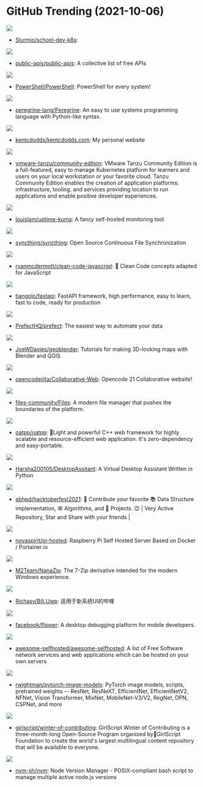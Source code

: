 # GitHub Trending (2021-10-06)

![](https://img.shields.io/badge/Mustache-New%20181-green?style=flat-square&logo=appveyor)
- [Slurmio/school-dev-k8s](https://github.com/Slurmio/school-dev-k8s): 

![](https://img.shields.io/badge/Python-New%20597-green?style=flat-square&logo=appveyor)
- [public-apis/public-apis](https://github.com/public-apis/public-apis): A collective list of free APIs

![](https://img.shields.io/badge/C%23-New%2072-green?style=flat-square&logo=appveyor)
- [PowerShell/PowerShell](https://github.com/PowerShell/PowerShell): PowerShell for every system!

![](https://img.shields.io/badge/V-New%20182-green?style=flat-square&logo=appveyor)
- [peregrine-lang/Peregrine](https://github.com/peregrine-lang/Peregrine): An easy to use systems programming language with Python-like syntax.

![](https://img.shields.io/badge/TypeScript-New%20109-green?style=flat-square&logo=appveyor)
- [kentcdodds/kentcdodds.com](https://github.com/kentcdodds/kentcdodds.com): My personal website

![](https://img.shields.io/badge/Go-New%2084-green?style=flat-square&logo=appveyor)
- [vmware-tanzu/community-edition](https://github.com/vmware-tanzu/community-edition): VMware Tanzu Community Edition is a full-featured, easy to manage Kubernetes platform for learners and users on your local workstation or your favorite cloud. Tanzu Community Edition enables the creation of application platforms: infrastructure, tooling, and services providing location to run applications and enable positive developer experiences.

![](https://img.shields.io/badge/JavaScript-New%20212-green?style=flat-square&logo=appveyor)
- [louislam/uptime-kuma](https://github.com/louislam/uptime-kuma): A fancy self-hosted monitoring tool

![](https://img.shields.io/badge/Go-New%2072-green?style=flat-square&logo=appveyor)
- [syncthing/syncthing](https://github.com/syncthing/syncthing): Open Source Continuous File Synchronization

![](https://img.shields.io/badge/JavaScript-New%20231-green?style=flat-square&logo=appveyor)
- [ryanmcdermott/clean-code-javascript](https://github.com/ryanmcdermott/clean-code-javascript): 🛁 Clean Code concepts adapted for JavaScript

![](https://img.shields.io/badge/Python-New%20101-green?style=flat-square&logo=appveyor)
- [tiangolo/fastapi](https://github.com/tiangolo/fastapi): FastAPI framework, high performance, easy to learn, fast to code, ready for production

![](https://img.shields.io/badge/Python-New%2058-green?style=flat-square&logo=appveyor)
- [PrefectHQ/prefect](https://github.com/PrefectHQ/prefect): The easiest way to automate your data

![](https://img.shields.io/badge/none-New%2089-green?style=flat-square&logo=appveyor)
- [JoeWDavies/geoblender](https://github.com/JoeWDavies/geoblender): Tutorials for making 3D-looking maps with Blender and QGIS

![](https://img.shields.io/badge/JavaScript-New%2011-green?style=flat-square&logo=appveyor)
- [opencodeiiita/Collaborative-Web](https://github.com/opencodeiiita/Collaborative-Web): Opencode 21 Collaborative website!

![](https://img.shields.io/badge/C%23-New%20160-green?style=flat-square&logo=appveyor)
- [files-community/Files](https://github.com/files-community/Files): A modern file manager that pushes the boundaries of the platform.

![](https://img.shields.io/badge/C%2B%2B-New%2045-green?style=flat-square&logo=appveyor)
- [oatpp/oatpp](https://github.com/oatpp/oatpp): 🌱Light and powerful C++ web framework for highly scalable and resource-efficient web application. It's zero-dependency and easy-portable.

![](https://img.shields.io/badge/Python-New%20146-green?style=flat-square&logo=appveyor)
- [Harsha200105/DesktopAssitant](https://github.com/Harsha200105/DesktopAssitant): A Virtual Desktop Assistant Written in Python

![](https://img.shields.io/badge/Java-New%2085-green?style=flat-square&logo=appveyor)
- [abhpd/hacktoberfest2021](https://github.com/abhpd/hacktoberfest2021): 🌱 Contribute your favorite 📚 Data Structure implementation, 🕸 Algorithms, and 🎲 Projects. 😊 | Very Active Repository, Star and Share with your friends |

![](https://img.shields.io/badge/Shell-New%2052-green?style=flat-square&logo=appveyor)
- [novaspirit/pi-hosted](https://github.com/novaspirit/pi-hosted): Raspberry Pi Self Hosted Server Based on Docker / Portainer.io

![](https://img.shields.io/badge/C%2B%2B-New%2033-green?style=flat-square&logo=appveyor)
- [M2Team/NanaZip](https://github.com/M2Team/NanaZip): The 7-Zip derivative intended for the modern Windows experience.

![](https://img.shields.io/badge/C%23-New%2089-green?style=flat-square&logo=appveyor)
- [Richasy/Bili.Uwp](https://github.com/Richasy/Bili.Uwp): 适用于新系统UI的哔哩

![](https://img.shields.io/badge/TypeScript-New%2087-green?style=flat-square&logo=appveyor)
- [facebook/flipper](https://github.com/facebook/flipper): A desktop debugging platform for mobile developers.

![](https://img.shields.io/badge/JavaScript-New%20242-green?style=flat-square&logo=appveyor)
- [awesome-selfhosted/awesome-selfhosted](https://github.com/awesome-selfhosted/awesome-selfhosted): A list of Free Software network services and web applications which can be hosted on your own servers

![](https://img.shields.io/badge/Python-New%2032-green?style=flat-square&logo=appveyor)
- [rwightman/pytorch-image-models](https://github.com/rwightman/pytorch-image-models): PyTorch image models, scripts, pretrained weights -- ResNet, ResNeXT, EfficientNet, EfficientNetV2, NFNet, Vision Transformer, MixNet, MobileNet-V3/V2, RegNet, DPN, CSPNet, and more

![](https://img.shields.io/badge/Jupyter%20Notebook-New%2012-green?style=flat-square&logo=appveyor)
- [girlscript/winter-of-contributing](https://github.com/girlscript/winter-of-contributing): GirlScript Winter of Contributing is a three-month-long Open-Source Program organized by🧡GirlScript Foundation to create the world's largest multilingual content repository that will be available to everyone.

![](https://img.shields.io/badge/Shell-New%2033-green?style=flat-square&logo=appveyor)
- [nvm-sh/nvm](https://github.com/nvm-sh/nvm): Node Version Manager - POSIX-compliant bash script to manage multiple active node.js versions

